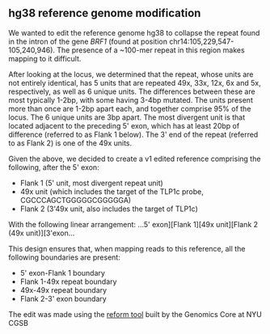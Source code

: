 ## hg38 reference genome modification

We wanted to edit the reference genome hg38 to collapse the repeat found in the intron of the gene *BRF1* (found at position chr14:105,229,547-105,240,946). The presence of a ~100-mer repeat in this region makes mapping to it difficult. 

After looking at the locus, we determined that the repeat, whose units are not entirely identical, has 5 units that are repeated 49x, 33x, 12x, 6x and 5x, respectively, as well as 6 unique units. The differences between these are most typically 1-2bp, with some having 3-4bp mutated. The units present more than once are 1-2bp apart each, and together comprise 95% of the locus. The 6 unique units are 3bp apart. The most divergent unit is that located adjacent to the preceding 5' exon, which has at least 20bp of difference (referred to as Flank 1 below). The 3' end of the repeat (referred to as Flank 2) is one of the 49x units.

Given the above, we decided to create a v1 edited reference comprising the following, after the 5' exon:
- Flank 1 (5' unit,  most divergent repeat unit)
- 49x unit (which includes the target of the TLP1c probe, CGCCCAGCTGGGGGCGGGGGA)
- Flank 2 (3'49x unit, also includes the target of TLP1c)

With the following linear arrangement:
...5' exon][Flank 1][49x unit][Flank 2 (49x unit)][3'exon...

This design ensures that, when mapping reads to this reference, all the following boundaries are present: 
- 5' exon-Flank 1 boundary
- Flank 1-49x repeat boundary
- 49x-49x repeat boundary
- Flank 2-3' exon boundary

The edit was made using the [reform tool](https://gencore.bio.nyu.edu/reform/) built by the Genomics Core at NYU CGSB 
